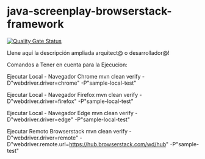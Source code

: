 # java-screenplay-browserstack-framework
[![Quality Gate Status](https://sonarcloud.io/api/project_badges/measure?project=bbog-eys-site-automated-testing&metric=alert_status&token=2024c4693e33f9155b50753659cffa53f69afe35)](https://sonarcloud.io/summary/new_code?id=bbog-eys-site-automated-testing)

Llene aquí la descripción ampliada arquitect@ o desarrollador@!

Comandos a Tener en cuenta para la Ejecucion:

Ejecutar Local - Navegador Chrome
mvn clean verify -D"webdriver.driver=chrome" -P"sample-local-test"

Ejecutar Local - Navegador Firefox
mvn clean verify -D"webdriver.driver=firefox" -P"sample-local-test"

Ejecutar Local - Navegador Edge
mvn clean verify -D"webdriver.driver=edge" -P"sample-local-test"

Ejecutar Remoto Browserstack
mvn clean verify -D"webdriver.driver=remote" -D"webdriver.remote.url=https://hub.browserstack.com/wd/hub" -P"sample-test"
